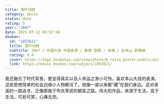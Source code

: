 ```yaml
---
title: 落叶归根
category: movie
status: done
rating: 5
year: "2007"
date: 2021-07-12 03:57:50
douban:
  id: "1853621"
  title: 落叶归根
  subtitle: 2007 / 中国大陆 中国香港 / 剧情 喜剧 / 张杨 / 赵本山 郭德纲
  rating: 8.4
  cover: https://img2.doubanio.com/view/photo/m_ratio_poster/public/p1298673351.jpg
  link: https://movie.douban.com/subject/1853621/
---
```


竟还融合了时代背景，更显得真实以及人命运之渺小可怜。喜欢本山大叔的表演。这些思想简单的社会边缘小人物都活了，就像一直以来都“藏”在我们身边。这对承诺的一路追寻，正像那属于布衣草民的朝圣之路。伟大的作品，来源于生活，高于生活。可悲可笑，心痛无奈。
